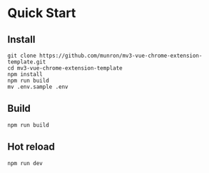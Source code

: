 # Quick Start 

## Install
```
git clone https://github.com/munron/mv3-vue-chrome-extension-template.git
cd mv3-vue-chrome-extension-template
npm install
npm run build
mv .env.sample .env
```
## Build
`npm run build`

## Hot reload
`npm run dev`
